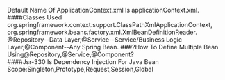 Default Name Of ApplicationContext.xml Is applicationContext.xml.
####Classes Used org.springframework.context.support.ClassPathXmlApplicationContext, org.springframework.beans.factory.xml.XmlBeanDefinitionReader.
@Repository--Data Layer,@Service--Service/Business Logic Layer,@Component--Any Spring Bean.
###?How To Define Multiple Bean Using@Repository,@Service,@Component?  
####Jsr-330 Is Dependency Injection For Java
Bean Scope:Singleton,Prototype,Request,Session,Global